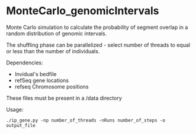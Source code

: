 # MonteCarlo_genomicIntervals
<p>Monte Carlo simulation to calculate the probability of segment overlap in a random distribution of genomic intervals. </p>

The shuffling phase can be parallelized - select number of threads to equal or less than the number of individuals.

Dependencies:
  - Invidual's bedfile
  - refSeq gene locations
  - refseq Chromosome positions
<p>These files must be present in a /data directory</p>


Usage:
<p><code>./ip_gene.py -np number_of_threads -nRuns number_of_steps -o output_file </code></p>

